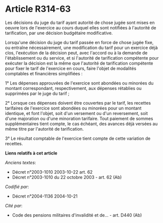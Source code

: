 # Article R314-63

Les décisions du juge du tarif ayant autorité de chose jugée sont mises en oeuvre lors de l'exercice au cours duquel elles
sont notifiées à l'autorité de tarification, par une décision budgétaire modificative.

Lorsqu'une décision du juge du tarif passée en force de chose jugée fixe, ou entraîne nécessairement, une modification du
tarif pour un exercice déjà clos, l'exécution de la décision peut, avec l'accord ou à la demande de l'établissement ou du
service, et si l'autorité de tarification compétente pour exécuter la décision est la même que l'autorité de tarification
compétente pour fixer le tarif de l'exercice en cours, faire l'objet de modalités comptables et financières simplifiées :

1° Les dépenses approuvées de l'exercice sont abondées ou minorées du montant correspondant, respectivement, aux dépenses
rétablies ou supprimées par le juge du tarif ;

2° Lorsque ces dépenses doivent être couvertes par le tarif, les recettes tarifaires de l'exercice sont abondées ou minorées
pour un montant identique, et font l'objet, soit d'un versement ou d'un reversement, soit d'une majoration ou d'une
minoration tarifaire. Tout paiement de sommes supplémentaires tient compte, le cas échéant, des avances déjà versées au même
titre par l'autorité de tarification.

3° Le résultat comptable de l'exercice tient compte de cette variation de recettes.

**Liens relatifs à cet article**

_Anciens textes_:

  - Décret n°2003-1010 2003-10-22 art. 62
  - Décret n°2003-1010 du 22 octobre 2003 - art. 62 (Ab)

_Codifié par_:

  - Décret n°2004-1136 2004-10-21

_Cité par_:

  - Code des pensions militaires d'invalidité et de... - art. D440 (Ab)
